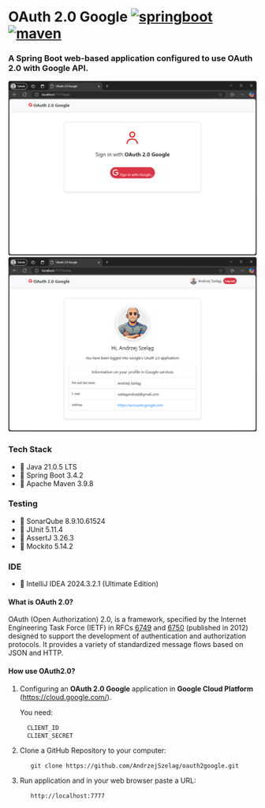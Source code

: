 # OAuth 2.0 Google [<img alt="springboot" src="https://img.shields.io/badge/Spring Boot-3.4.2-COLOR.svg?logo=LOGO">](<https://spring.io/projects/spring-boot>) [<img alt="maven" src="https://img.shields.io/badge/Maven-3.9.8-COLOR.svg?logo=LOGO">](https://maven.apache.org/)

### A Spring Boot web-based application configured to use OAuth 2.0 with Google API.

![OAuth2Google1.java](OAuth2Google1.png "OAuth2Google - Login")
![OAuth2Google2.java](OAuth2Google2.png "OAuth2Google - Home")


### Tech Stack
* 🔶 Java 21.0.5 LTS
* 🔶 Spring Boot 3.4.2
* 🔶 Apache Maven 3.9.8

### Testing
* 🔶 SonarQube 8.9.10.61524
* 🔶 JUnit 5.11.4
* 🔶 AssertJ 3.26.3
* 🔶 Mockito 5.14.2

### IDE
* 🔶 IntelliJ IDEA 2024.3.2.1 (Ultimate Edition)


#### What is OAuth 2.0?

OAuth (Open Authorization) 2.0, is a framework, specified by the Internet Engineering Task Force (IETF) in RFCs [6749](https://datatracker.ietf.org/doc/html/rfc6749) and [6750](https://datatracker.ietf.org/doc/html/rfc6750) (published in 2012) designed to support the development of authentication and authorization protocols. It provides a variety of standardized message flows based on JSON and HTTP.

#### How use OAuth2.0?

1. Configuring an **OAuth 2.0 Google** application in **Google Cloud Platform** (https://cloud.google.com/).

   You need:

         CLIENT_ID
         CLIENT_SECRET

2. Clone a GitHub Repository to your computer:

          git clone https://github.com/AndrzejSzelag/oauth2google.git

3. Run application and in your web browser paste a URL:

          http://localhost:7777
